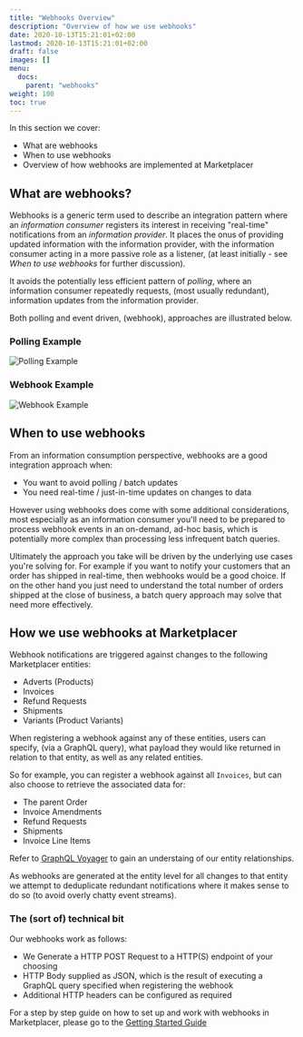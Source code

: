 ```yaml
---
title: "Webhooks Overview"
description: "Overview of how we use webhooks"
date: 2020-10-13T15:21:01+02:00
lastmod: 2020-10-13T15:21:01+02:00
draft: false
images: []
menu:
  docs:
    parent: "webhooks"
weight: 100
toc: true
---
```


In this section we cover:

- What are webhooks
- When to use webhooks
- Overview of how webhooks are implemented at Marketplacer

## What are webhooks?

Webhooks is a generic term used to describe an integration pattern where an _information consumer_ registers its interest in receiving "real-time" notifications from an _information provider_. It places the onus of providing updated information with the information provider, with the information consumer acting in a more passive role as a listener, (at least initially - see _When to use webhooks_ for further discussion).

It avoids the potentially less efficient pattern of _polling_, where an information consumer repeatedly requests, (most usually redundant), information updates from the information provider.

Both polling and event driven, (webhook), approaches are illustrated below.

### Polling Example

![Polling Example](../polling.png)

### Webhook Example

![Webhook Example](../webhooks.png)

## When to use webhooks

From an information consumption perspective, webhooks are a good integration approach when:

- You want to avoid polling / batch updates
- You need real-time / just-in-time updates on changes to data

However using webhooks does come with some additional considerations, most especially as an information consumer you'll need to be prepared to process webhook events in an on-demand, ad-hoc basis, which is potentially more complex than processing less infrequent batch queries.

Ultimately the approach you take will be driven by the underlying use cases you're solving for. For example if you want to notify your customers that an order has shipped in real-time, then webhooks would be a good choice. If on the other hand you just need to understand the total number of orders shipped at the close of business, a batch query approach may solve that need more effectively.

## How we use webhooks at Marketplacer

Webhook notifications are triggered against changes to the following Marketplacer entities:

- Adverts (Products)
- Invoices
- Refund Requests
- Shipments
- Variants (Product Variants)

When registering a webhook against any of these entities, users can specify, (via a GraphQL query), what payload they would like returned in relation to that entity, as well as any related entities.

So for example, you can register a webhook against all `Invoices`, but can also choose to retrieve the associated data for:

- The parent Order
- Invoice Amendments
- Refund Requests
- Shipments
- Invoice Line Items

Refer to [GraphQL Voyager](/graphql-voyager) to gain an understaing of our entity relationships.

As webhooks are generated at the entity level for all changes to that entity we attempt to deduplicate redundant notifications where it makes sense to do so (to avoid overly chatty event streams).

### The (sort of) technical bit

Our webhooks work as follows:

- We Generate a HTTP POST Request to a HTTP(S) endpoint of your choosing
- HTTP Body supplied as JSON, which is the result of executing a GraphQL query specified when registering the webhook
- Additional HTTP headers can be configured as required


For a step by step guide on how to set up and work with webhooks in Marketplacer, please go to the [Getting Started Guide](/webhooks/getting_started)